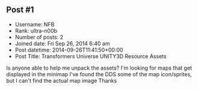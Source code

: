 ## Post #1
- Username: NFB
- Rank: ultra-n00b
- Number of posts: 2
- Joined date: Fri Sep 26, 2014 6:40 am
- Post datetime: 2014-09-26T11:41:50+00:00
- Post Title: Transformers Universe UNITY3D Resource Assets

Is anyone able to help me unpack the assets? I'm looking for maps that get displayed in the minimap
I've found the DDS some of the map icon/sprites, but I can't find the actual map image
Thanks
